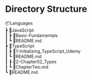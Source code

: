 # Directory Structure  

 📦Languages  
 ┣ 📂JavaScript  
 ┃ ┣ 📂Basic-Fundamentals  
 ┃ ┗ 📜README.md  
 ┣ 📂TypeScript  
 ┃ ┣ 📂1-Initializing_TypeScript_Udemy  
 ┃ ┗ 📜README.md  
 ┃ ┣ 📂2-Chapter02_Types    
 ┃ ┗ 📜ChapterTwo.md  
 ┗ 📜README.md  